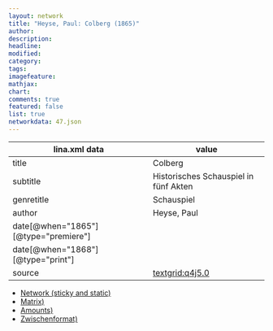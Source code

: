 ```yaml
---
layout: network
title: "Heyse, Paul: Colberg (1865)"
author:
description:
headline:
modified:
category:
tags:
imagefeature: 
mathjax: 
chart: 
comments: true
featured: false
list: true
networkdata: 47.json
---
```

lina.xml data  | value
------------- | -------------
title|Colberg
subtitle|Historisches Schauspiel in fünf Akten
genretitle|Schauspiel
author|Heyse, Paul
date[@when="1865"][@type="premiere"]|
date[@when="1868"][@type="print"]|
source|[textgrid:q4j5.0](https://textgridlab.org/1.0/tgcrud-public/rest/textgrid:q4j5.0/data)



* [Network (sticky and static)](/linas/network47)
* [Matrix)](/linas/matrix47)
* [Amounts)](/linas/amount47)
* [Zwischenformat)](/linas/lina47 )
